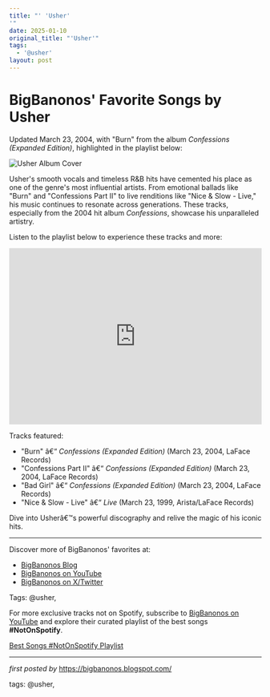 ```yaml
---
title: "' 'Usher'
'"
date: 2025-01-10
original_title: "'Usher'"
tags:
  - '@usher'
layout: post
---
```

<div class="post-title"> <h1>BigBanonos' Favorite Songs by Usher</h1>
</div>
<p>Updated March 23, 2004, with "Burn" from the album <i>Confessions (Expanded Edition)</i>, highlighted in the playlist below:</p>
<div class="post-image"> <img src="https://www.billboard.com/wp-content/uploads/2022/09/usher-press-2022-cr-Bellamy-Brewster-billboard-1548.jpg?w=942&h=623&crop=1" alt="Usher Album Cover">
</div>
<p>Usher's smooth vocals and timeless R&B hits have cemented his place as one of the genre's most influential artists. From emotional ballads like "Burn" and "Confessions Part II" to live renditions like "Nice & Slow - Live," his music continues to resonate across generations. These tracks, especially from the 2004 hit album <i>Confessions</i>, showcase his unparalleled artistry.</p>
<p>Listen to the playlist below to experience these tracks and more:</p>
<div class="spotify-embed"> <iframe src="https://open.spotify.com/embed/playlist/24IKSv1JssJFbzHOa3xQsY?utm_source=generator" width="100%" height="352" frameBorder="0" allowfullscreen="" allow="autoplay; clipboard-write; encrypted-media; fullscreen; picture-in-picture" loading="lazy"></iframe>
</div>
<p>Tracks featured:</p>
<ul> <li>"Burn" â€“ <i>Confessions (Expanded Edition)</i> (March 23, 2004, LaFace Records)</li> <li>"Confessions Part II" â€“ <i>Confessions (Expanded Edition)</i> (March 23, 2004, LaFace Records)</li> <li>"Bad Girl" â€“ <i>Confessions (Expanded Edition)</i> (March 23, 2004, LaFace Records)</li> <li>"Nice & Slow - Live" â€“ <i>Live</i> (March 23, 1999, Arista/LaFace Records)</li>
</ul>
<p>Dive into Usherâ€™s powerful discography and relive the magic of his iconic hits.</p>
<hr>
<div class="post-footer"> <p>Discover more of BigBanonos' favorites at:</p> <ul> <li><a href="https://bigbanonos.blogspot.com/" target="_blank">BigBanonos Blog</a></li> <li><a href="https://www.youtube.com/@BigBanonos" target="_blank">BigBanonos on YouTube</a></li> <li><a href="https://x.com/bigbanonos" target="_blank">BigBanonos on X/Twitter</a></li> </ul>
</div>
<div class="post-tags"> Tags: @usher,
</div>


<!--Subscribe and Playlist Links-->
<div>
    <p>For more exclusive tracks not on Spotify, subscribe to <a href="https://www.youtube.com/@BigBanonos" target="_blank">BigBanonos on YouTube</a> and explore their curated playlist of the best songs <strong>#NotOnSpotify</strong>.</p>
    <p><a href="https://www.youtube.com/playlist?list=PLtuNtuTatqI0kFahUCbtbfenC_ET5O_tr" target="_blank">Best Songs #NotOnSpotify Playlist<br /></a></p></div>

<hr />

<p><em>first posted by</em> <a href="https://bigbanonos.blogspot.com/" rel="noopener" target="_new">https://bigbanonos.blogspot.com/</a></p>

<p>tags: @usher,</p>
